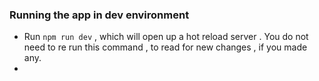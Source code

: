 ### Running the app in dev environment

- Run ``` npm run dev ``` , which will open up a hot reload server . You do not need to re run this command , to read for new changes , if you made any.
- 

